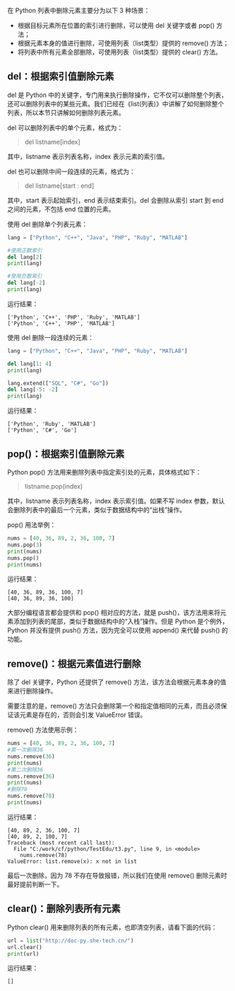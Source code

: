 在 Python 列表中删除元素主要分为以下 3 种场景：
- 根据目标元素所在位置的索引进行删除，可以使用 del 关键字或者 pop() 方法；
- 根据元素本身的值进行删除，可使用列表（list类型）提供的 remove() 方法；
- 将列表中所有元素全部删除，可使用列表（list类型）提供的 clear() 方法。
## del：根据索引值删除元素
del 是 Python 中的关键字，专门用来执行删除操作，它不仅可以删除整个列表，还可以删除列表中的某些元素。我们已经在《list(列表)》中讲解了如何删除整个列表，所以本节只讲解如何删除列表元素。

del 可以删除列表中的单个元素，格式为：
> del listname[index]

其中，listname 表示列表名称，index 表示元素的索引值。

del 也可以删除中间一段连续的元素，格式为：
> del listname[start : end]

其中，start 表示起始索引，end 表示结束索引。del 会删除从索引 start 到 end 之间的元素，不包括 end 位置的元素。

使用 del 删除单个列表元素：
```python
lang = ["Python", "C++", "Java", "PHP", "Ruby", "MATLAB"]

#使用正数索引
del lang[2]
print(lang)

#使用负数索引
del lang[-2]
print(lang)
```
运行结果：
```consle
['Python', 'C++', 'PHP', 'Ruby', 'MATLAB']
['Python', 'C++', 'PHP', 'MATLAB']
```

使用 del 删除一段连续的元素：
```python
lang = ["Python", "C++", "Java", "PHP", "Ruby", "MATLAB"]

del lang[1: 4]
print(lang)

lang.extend(["SQL", "C#", "Go"])
del lang[-5: -2]
print(lang)
```
运行结果：
```consle
['Python', 'Ruby', 'MATLAB']
['Python', 'C#', 'Go']
```
## pop()：根据索引值删除元素
Python pop() 方法用来删除列表中指定索引处的元素，具体格式如下：
> listname.pop(index)

其中，listname 表示列表名称，index 表示索引值。如果不写 index 参数，默认会删除列表中的最后一个元素，类似于数据结构中的“出栈”操作。

pop() 用法举例：
```python
nums = [40, 36, 89, 2, 36, 100, 7]
nums.pop(3)
print(nums)
nums.pop()
print(nums)
```
运行结果：
```consle
[40, 36, 89, 36, 100, 7]
[40, 36, 89, 36, 100]
```

大部分编程语言都会提供和 pop() 相对应的方法，就是 push()，该方法用来将元素添加到列表的尾部，类似于数据结构中的“入栈”操作。但是 Python 是个例外，Python 并没有提供 push() 方法，因为完全可以使用 append() 来代替 push() 的功能。
## remove()：根据元素值进行删除
除了 del 关键字，Python 还提供了 remove() 方法，该方法会根据元素本身的值来进行删除操作。

需要注意的是，remove() 方法只会删除第一个和指定值相同的元素，而且必须保证该元素是存在的，否则会引发 ValueError 错误。

remove() 方法使用示例：
```python
nums = [40, 36, 89, 2, 36, 100, 7]
#第一次删除36
nums.remove(36)
print(nums)
#第二次删除36
nums.remove(36)
print(nums)
#删除78
nums.remove(78)
print(nums)
```
运行结果：
```consle
[40, 89, 2, 36, 100, 7]
[40, 89, 2, 100, 7]
Traceback (most recent call last):
  File "C:/work/cf/python/TestEdu/t3.py", line 9, in <module>
    nums.remove(78)
ValueError: list.remove(x): x not in list
```

最后一次删除，因为 78 不存在导致报错，所以我们在使用 remove() 删除元素时最好提前判断一下。
## clear()：删除列表所有元素
Python clear() 用来删除列表的所有元素，也即清空列表，请看下面的代码：
```python
url = list("http://doc-py.she-tech.cn/")
url.clear()
print(url)
```
运行结果：
```consle
[]
```